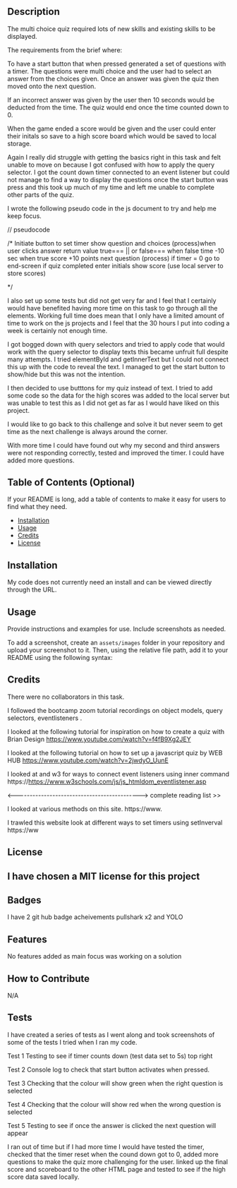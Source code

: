 # <Multi Choice Quiz>

## Description

The multi choice quiz required lots of new skills and existing skills to be displayed.

The requirements from the brief where:

To have a start button that when pressed generated a set of questions with a timer.
The questions were multi choice and the user had to select an answer from the choices given. 
Once an answer was given the quiz then moved onto the next question.

If an incorrect answer was given by the user then 10 seconds would be deducted from the time.
The quiz would end once the time counted down to 0.

When the game ended a score would be given and the user could enter their initals so save to a high score board which would be saved to local storage.


Again I really did struggle  with getting the basics right in this task and felt unable to move on because I got confused with how to apply the query selector. I got the count down timer connected to an event listener but could not manage to find a way to display the questions once the start button was press and this took up much of my time and left me unable to complete other parts of the quiz.

I wrote the following pseudo code in the js document to try and help me keep focus.


// pseudocode

/* Initiate button to set timer
show question and choices
(process)when user clicks answer return value true=== || or false===
when false time -10 sec 
when true score +10 points
next question (process)
if timer = 0 go to end-screen
if quiz completed enter initials
show score  (use local server to store scores)

 */



I also set up some tests but did not get very far and I feel that I certainly would have benefited having more time on this task to go through all the elements. Working full time does mean that I only have a limited amount of time to work on the js projects and I feel that the 30 hours I put into coding a week is certainly not enough time.


I got bogged down with query selectors and tried to apply code that would work with the query selector to display texts this became unfruit full despite many attempts. I tried elementById and getInnerText but I could not connect this up with the code to reveal the text. I managed to get the start button to show/hide but this was not the intention.

I then decided to use butttons for my quiz instead of text. I tried to add some code so the data for the high scores was added to the local server but was unable to test this as I did not get as far as I would have liked on this project.

I would like to go back to this challenge and solve it but never seem to get time as the next challenge is always around the corner.

With more time I could have found out why my second and third answers were not responding correctly, tested and improved the timer. I could have added more questions.



 
   


## Table of Contents (Optional)

If your README is long, add a table of contents to make it easy for users to find what they need.

- [Installation](#installation)
- [Usage](#usage)
- [Credits](#credits)
- [License](#license)

## Installation

My code does not currently need an install and can be viewed directly through the URL.

## Usage

Provide instructions and examples for use. Include screenshots as needed.

To add a screenshot, create an `assets/images` folder in your repository and upload your screenshot to it. Then, using the relative file path, add it to your README using the following syntax:





## Credits

There were no collaborators in this task.


I followed the bootcamp zoom tutorial recordings on object models, query selectors, eventlisteners . 




I looked at the following tutorial for inspiration on how to create a quiz with Brian Design
https://www.youtube.com/watch?v=f4fB9Xg2JEY




I looked at the following tutorial on how to set up a javascript quiz by WEB HUB
https://www.youtube.com/watch?v=2jwdyO_UunE


I looked at and w3 for ways to connect event listeners using inner command
https://https://www.w3schools.com/js/js_htmldom_eventlistener.asp


<--------------------------------------------> complete reading list >>


I looked at various methods on this site.
https://www.

I trawled this website look at different ways to set timers using setInverval
https://ww


## License

I have chosen a MIT license for this project
---

## Badges

I  have 2 git hub badge acheivements pullshark x2 and YOLO

## Features

No features added as main focus was working on a solution

## How to Contribute

N/A

## Tests

I have created a series of tests as I went along and took screenshots of some of the tests I tried when I ran my code.

Test 1 Testing to see if timer counts down (test data set to 5s) top right

Test 2 Console log to check that start button activates when pressed.

Test 3 Checking that the colour will show green when the right question is selected

Test 4 Checking that the colour will show  red when the wrong question is selected

Test 5 Testing to see if once the answer is clicked the next question will appear

I ran out of time but if I had more time I would have tested the timer, checked that the timer reset when the cound down got to 0, added more questions to make the quiz more challenging for the user. linked up the final score and scoreboard to the other HTML page and tested to see if the high score data saved locally.



